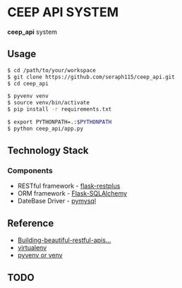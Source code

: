 # CEEP API SYSTEM
**ceep_api** system

## Usage

```bash
$ cd /path/to/your/workspace
$ git clone https://github.com/seraph115/ceep_api.git
$ cd ceep_api
```

```bash
$ pyvenv venv
$ source venv/bin/activate
$ pip install -r requirements.txt
```

```bash
$ export PYTHONPATH=.:$PYTHONPATH
$ python ceep_api/app.py
```

## Technology Stack

### Components

* RESTful framework - [flask-restplus](http://flask-restplus.readthedocs.org)
* ORM framework - [Flask-SQLAlchemy](http://flask-sqlalchemy.pocoo.org/)
* DateBase Driver  - [pymysql](https://pymysql.readthedocs.io)

## Reference

* [Building-beautiful-restful-apis...](http://michal.karzynski.pl/blog/2016/06/19/building-beautiful-restful-apis-using-flask-swagger-ui-flask-restplus/)
* [virtualenv](http://pythonguidecn.readthedocs.io/zh/latest/dev/virtualenvs.html)
* [pyvenv or venv](https://docs.python.org/3/library/venv.html)

## TODO

